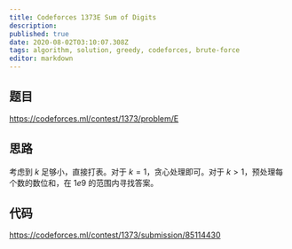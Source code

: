 ```yaml
---
title: Codeforces 1373E Sum of Digits
description: 
published: true
date: 2020-08-02T03:10:07.308Z
tags: algorithm, solution, greedy, codeforces, brute-force
editor: markdown
---
```


## 题目
https://codeforces.ml/contest/1373/problem/E

## 思路
考虑到 $k$ 足够小，直接打表。对于 $k=1$，贪心处理即可。对于 $k>1$，预处理每个数的数位和，在 $1e9$ 的范围内寻找答案。

## 代码
https://codeforces.ml/contest/1373/submission/85114430